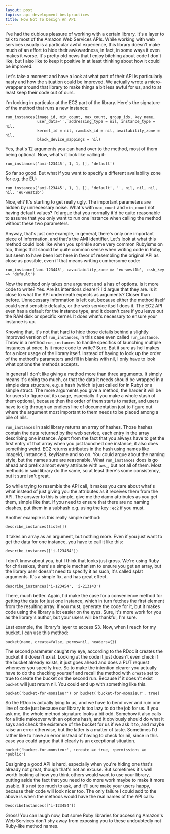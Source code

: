 ```yaml
---
layout: post
topics: api development bestpractices
title: How Not To Design An API
---
```

I've had the dubious pleasure of working with a certain library. It's a layer to talk to most of the Amazon Web Services APIs. While working with web services usually is a particular awful experience, this library doesn't make much of an effort to hide their awkwardness, in fact, in some ways it even makes it worse. It's pretty old news that I enjoy bitching about code I don't like, but I also like to keep it positive in at least thinking about how it could be improved.

Let's take a moment and have a look at what part of their API is particularly nasty and how the situation could be improved. We actually wrote a micro-wrapper around that library to make things a bit less awful for us, and to at least keep their code out of ours.

I'm looking in particular at the EC2 part of the library. Here's the signature of the method that runs a new instance:

    run_instances(image_id, min_count, max_count, group_ids, key_name,
                  user_data='', addressing_type = nil, instance_type = nil,
                  kernel_id = nil, ramdisk_id = nil, availability_zone = nil,
                  block_device_mappings = nil)

Yes, that's 12 arguments you can hand over to the method, most of them being optional. Now, what's it look like calling it:

    run_instances('ami-123445', 1, 1, [], 'default')

So far so good. But what if you want to specify a different availability zone for e.g. the EU:

    run_instances('ami-123445', 1, 1, [], 'default', '', nil, nil, nil, nil, 'eu-west1b')

Nice, eh? It's starting to get really ugly. The important parameters are hidden by unnecessary noise. What's with `max_count` and `min_count` not having default values? I'd argue that you normally it'd be quite reasonable to assume that you only want to run one instance when calling the method without these two parameters.

Anyway, that's just one example, in general, there's only one important piece of information, and that's the AMI identifier. Let's look at what this method could look like when you sprinkle some very common Rubyisms on top, things that should be quite common sense when writing code in Ruby, but seem to have been lost here in favor of resembling the original API as close as possible, even if that means writing cumbersome code:

    run_instance('ami-123445', :availability_zone => 'eu-west1b', :ssh_key => 'default')

Now the method only takes one argument and a has of options. Is it more code to write? Yes. Are its intentions clearer? I'd argue that they are. Is it close to what the API underneath expects as arguments? Closer than before. Unnecessary information is left out, because either the method itself could send sensible defaults, or the web service itself does it. The EC2 API even has a default for the instance type, and it doesn't care if you leave out the RAM disk or specific kernel. It does what's necessary to ensure your instance is up.

Knowing that, it's not that hard to hide those details behind a slightly improved version of `run_instances`, in this case even called `run_instance`. Throw in a method `run_instances` to handle specifics of launching multiple instances at once. Is it more code to write? Sure. But it sure as hell makes for a nicer usage of the library itself. Instead of having to look up the order of the method's parameters and fill in blanks with nil, I only have to look what options the methods accepts.

In general I don't like giving a method more than three arguments. It simply means it's doing too much, or that the data it needs should be wrapped in a simple data structure, e.g. a hash (which is just called for in Ruby) or a simple struct. The more arguments you give a method, the harder it will be for users to figure out its usage, especially if you make a whole stash of them optional, because then the order of them starts to matter, and users have to dig through an endless line of documentation just to figure out where the argument most important to them needs to be placed among a pile of nils.

`run_instances` in said library returns an array of hashes. Those hashes contain the data returned by the web service, each entry in the array describing one instance. Apart from the fact that you always have to get the first entry of that array when you just launched one instance, it also does something weird. EC2 returns attributes in the hash using names like imageId, instanceId, keyName and so on. You could argue about the naming style, but the names sure are reasonable. What `run_instances` does is go ahead and prefix almost every attribute with `aws_`, but not all of them. Most methods in said library do the same, so at least there's some consistency, but it sure isn't great.

So while trying to resemble the API call, it makes you care about what's what instead of just giving you the attributes as it receives them from the API. The answer to this is simple, give me the damn attributes as you get them, simple like that. If you need to ensure that there are no naming clashes, put them in a subhash e.g. using the key `:ec2` if you must.

Another example is this really simple method:

    describe_instances(list=[])

It takes an array as an argument, but nothing more. Even if you just want to get the data for one instance, you have to call it like this:

    describe_instances(['i-123454'])

I don't know about you, but I think that looks just gross. We're using Ruby for chrissakes, there's a simple mechanism to ensure you get an array, but the library user doesn't need to specify it as such, it's called splat arguments. It's a simple fix, and has great effect.

    describe_instances('i-123454', 'i-213143')

There, much better. Again, I'd make the case for a convenience method for getting the data for just one instance, which in turn fetches the first element from the resulting array. If you must, generate the code for it, but it makes code using the library a lot easier on the eyes. Sure, it's more work for you as the library's author, but your users will be thankful, I'm sure.

Last example, the library's layer to access S3. Now, when I reach for my bucket, I can use this method:

    bucket(name, create=false, perms=nil, headers={})

The second parameter caught my eye, according to the RDoc it creates the bucket if it doesn't exist. Looking at the code it just doesn't even check if the bucket already exists, it just goes ahead and does a PUT request whenever you specify true. So to make the intention clearer you actually have to do the checking yourself and recall the method with `create` set to true to create the bucket on the second run. Because if it doesn't exist `bucket` will just return nil. You could end up with something like this.

    bucket('bucket-for-monsieur') or bucket('bucket-for-monsieur', true)

So the RDoc is actually lying to us, and we have to bend over and ruin one line of code just because our library is too lazy to do the job for us. If you ask me, the whole method signature looks a bit odd. Somehow it also calls for a little makeover with an options hash, and it obviously should do what it says and check the existence of the bucket for us if we ask it to, and maybe raise an error otherwise, but the latter is a matter of taste. Sometimes I'd rather like to have an error instead of having to check for nil, since in this case you could argue that it clearly is an exceptional situation.

    bucket('bucket-for-monsieur', :create => true, :permissions => 'public')

Designing a good API is hard, especially when you're hiding one that's already not great, though that's not an excuse. But sometimes it's well worth looking at how you think others would want to use your library, putting aside the fact that you need to do more work maybe to make it more usable. It's not too much to ask, and it'll sure make your users happy, because their code will look nicer too. The only failure I could add to the above is when the methods would have the real names of the API calls:

    DescribeInstances(['i-123454'])

Gross! You can laugh now, but some Ruby libraries for accessing Amazon's Web Services don't shy away from exposing you to these undoubtedly not Ruby-like method names.